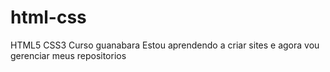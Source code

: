 # html-css
 HTML5 CSS3 Curso guanabara
 Estou aprendendo a criar sites e agora vou gerenciar meus repositorios